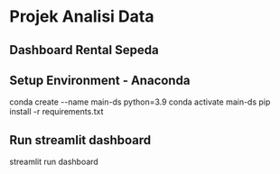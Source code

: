 # Projek Analisi Data
## Dashboard Rental Sepeda
## Setup Environment - Anaconda

  conda create --name main-ds python=3.9
  conda activate main-ds
  pip install -r requirements.txt

## Run streamlit dashboard
  streamlit run dashboard
